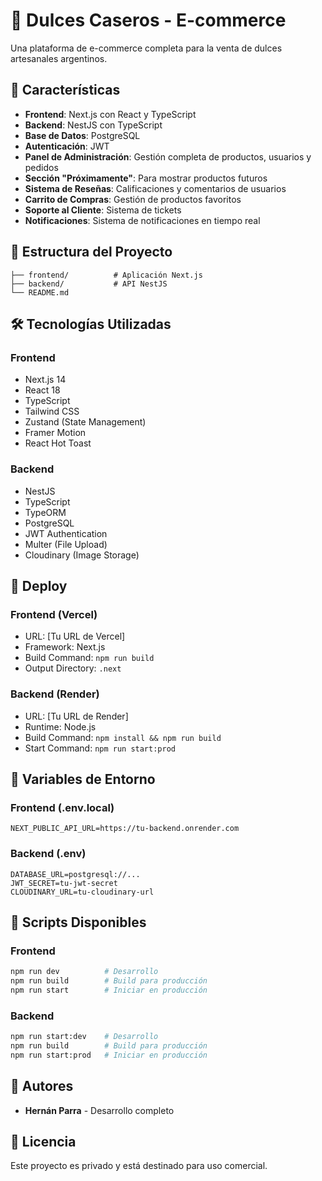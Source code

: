 # 🍰 Dulces Caseros - E-commerce

Una plataforma de e-commerce completa para la venta de dulces artesanales argentinos.

## 🚀 Características

- **Frontend**: Next.js con React y TypeScript
- **Backend**: NestJS con TypeScript
- **Base de Datos**: PostgreSQL
- **Autenticación**: JWT
- **Panel de Administración**: Gestión completa de productos, usuarios y pedidos
- **Sección "Próximamente"**: Para mostrar productos futuros
- **Sistema de Reseñas**: Calificaciones y comentarios de usuarios
- **Carrito de Compras**: Gestión de productos favoritos
- **Soporte al Cliente**: Sistema de tickets
- **Notificaciones**: Sistema de notificaciones en tiempo real

## 📁 Estructura del Proyecto

```
├── frontend/          # Aplicación Next.js
├── backend/           # API NestJS
└── README.md
```

## 🛠️ Tecnologías Utilizadas

### Frontend
- Next.js 14
- React 18
- TypeScript
- Tailwind CSS
- Zustand (State Management)
- Framer Motion
- React Hot Toast

### Backend
- NestJS
- TypeScript
- TypeORM
- PostgreSQL
- JWT Authentication
- Multer (File Upload)
- Cloudinary (Image Storage)

## 🚀 Deploy

### Frontend (Vercel)
- URL: [Tu URL de Vercel]
- Framework: Next.js
- Build Command: `npm run build`
- Output Directory: `.next`

### Backend (Render)
- URL: [Tu URL de Render]
- Runtime: Node.js
- Build Command: `npm install && npm run build`
- Start Command: `npm run start:prod`

## 🔧 Variables de Entorno

### Frontend (.env.local)
```env
NEXT_PUBLIC_API_URL=https://tu-backend.onrender.com
```

### Backend (.env)
```env
DATABASE_URL=postgresql://...
JWT_SECRET=tu-jwt-secret
CLOUDINARY_URL=tu-cloudinary-url
```

## 📝 Scripts Disponibles

### Frontend
```bash
npm run dev          # Desarrollo
npm run build        # Build para producción
npm run start        # Iniciar en producción
```

### Backend
```bash
npm run start:dev    # Desarrollo
npm run build        # Build para producción
npm run start:prod   # Iniciar en producción
```

## 👥 Autores

- **Hernán Parra** - Desarrollo completo

## 📄 Licencia

Este proyecto es privado y está destinado para uso comercial.
